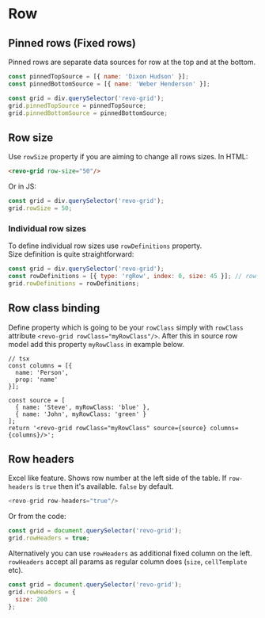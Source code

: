 # Row
<!--@include: ./parts/row.md-->

## Pinned rows (Fixed rows)

Pinned rows are separate data sources for row at the top and at the bottom.

```js
const pinnedTopSource = [{ name: 'Dixon Hudson' }];
const pinnedBottomSource = [{ name: 'Weber Henderson' }];

const grid = div.querySelector('revo-grid');
grid.pinnedTopSource = pinnedTopSource;
grid.pinnedBottomSource = pinnedBottomSource;
```

## Row size

Use `rowSize` property if you are aiming to change all rows sizes.
In HTML:

```html
<revo-grid row-size="50"/>
```

Or in JS:
```js
const grid = div.querySelector('revo-grid');
grid.rowSize = 50;
```

### Individual row sizes
To define individual row sizes use `rowDefinitions` property. 
<br>Size definition is quite straightforward:

```js
const grid = div.querySelector('revo-grid');
const rowDefinitions = [{ type: 'rgRow', index: 0, size: 45 }]; // row with index 0 will receive size of 45px.
grid.rowDefinitions = rowDefinitions;
```


<!--@include: ../demo/js/js.custom.rows.md-->


## Row class binding

Define property which is going to be your `rowClass` simply with `rowClass` attribute `<revo-grid rowClass="myRowClass"/>`.
After this in source row model add this property `myRowClass` in example below.


```tsx
// tsx
const columns = [{
  name: 'Person',
  prop: 'name'
}];

const source = [
  { name: 'Steve', myRowClass: 'blue' },
  { name: 'John', myRowClass: 'green' }
];
return '<revo-grid rowClass="myRowClass" source={source} columns={columns}/>';
```


## Row headers
Excel like feature. Shows row number at the left side of the table. 
If `row-headers` is `true` then it's available. `false` by default.

```js
<revo-grid row-headers="true"/>
```

Or from the code:
```js
const grid = document.querySelector('revo-grid');
grid.rowHeaders = true;
```

Alternatively you can use `rowHeaders` as additional fixed column on the left. `rowHeaders` accept all params as regular column does (`size`, `cellTemplate` etc).

```js
const grid = document.querySelector('revo-grid');
grid.rowHeaders = {
  size: 200
};
```
